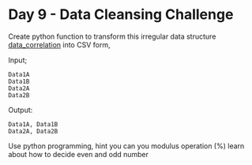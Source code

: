 
# Day 9 - Data Cleansing Challenge

Create python function to transform this irregular data structure [data_correlation](data/data_correlation.csv) into CSV form, 

Input;
```
Data1A
Data1B
Data2A
Data2B
```
Output:
```
Data1A, Data1B
Data2A, Data2B
```
Use python programming, hint you can you modulus operation (%) learn about how to decide even and odd number

